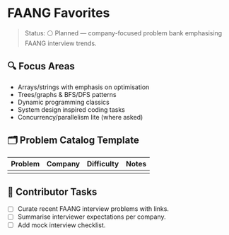 # FAANG Favorites

>Status: ⚪ Planned — company-focused problem bank emphasising FAANG interview trends.

## 🔍 Focus Areas

- Arrays/strings with emphasis on optimisation
- Trees/graphs & BFS/DFS patterns
- Dynamic programming classics
- System design inspired coding tasks
- Concurrency/parallelism lite (where asked)

## 🗂️ Problem Catalog Template

| Problem | Company | Difficulty | Notes |
|---------|---------|------------|-------|
| | | | |

## 📌 Contributor Tasks

- [ ] Curate recent FAANG interview problems with links.
- [ ] Summarise interviewer expectations per company.
- [ ] Add mock interview checklist.
